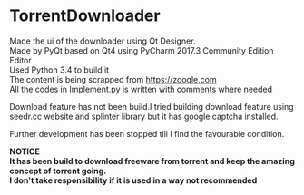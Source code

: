 # TorrentDownloader
Made the ui of the downloader using Qt Designer.<br>
Made by PyQt based on Qt4 using PyCharm 2017.3 Community Edition Editor<br>
Used Python 3.4 to build it<br>
The content is being scrapped from https://zooqle.com<br>
All the codes in Implement.py is written with comments where needed<br>

Download feature has not been build.I tried building download feature using seedr.cc website and splinter
library but it has google captcha installed.

Further development has been stopped till I find the favourable condition.

<b>NOTICE<b><br>
It has been build to download freeware from torrent and keep the amazing concept of torrent going.<br>
I don't take responsibility if it is used in a way not recommended

